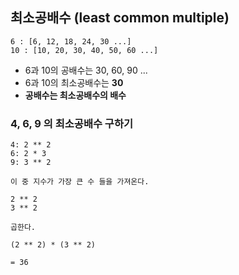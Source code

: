 ## 최소공배수 (least common multiple)

```
6 : [6, 12, 18, 24, 30 ...]
10 : [10, 20, 30, 40, 50, 60 ...]
```

* 6과 10의 공배수는 30, 60, 90 ...
* 6과 10의 최소공배수는 **30**
* **공배수는 최소공배수의 배수**

### 4, 6, 9 의 최소공배수 구하기

```
4: 2 ** 2
6: 2 * 3
9: 3 ** 2

이 중 지수가 가장 큰 수 들을 가져온다.

2 ** 2
3 ** 2

곱한다. 

(2 ** 2) * (3 ** 2)

= 36
```
